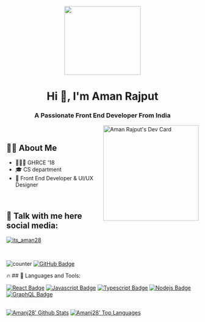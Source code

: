 
<p align="center">
<img src="https://user-images.githubusercontent.com/99351763/159941885-5b597ac8-73a7-40ec-af7d-06a31a16c4aa.gif" width="200" height="180" />
</p>

<h1 align="center">Hi 👋, I'm Aman Rajput</h1>
<h3 align="center">A Passionate Front End Developer From India</h3>

<a href="https://app.daily.dev/its_aman28"><img src="https://api.daily.dev/devcards/c73ff97a87e54bee94a7204cf19f0000.png?r=vxx" width="250px" align="right" alt="Aman Rajput's Dev Card"/></a>

&nbsp;&nbsp;&nbsp;&nbsp;

## 🙋‍♂️ About Me

- 👨🏻‍🎓 GHRCE '18
- 🎓 CS department 
- 👾 Front End Developer & UI/UX Designer
</br>

## 🚀 Talk with me here social media:
<p align="left"> <a href="https://twitter.com/its_aman28" target="blank"><img src="https://img.shields.io/twitter/follow/its_aman28?logo=twitter&style=for-the-badge" alt="its_aman28" /></a> </p> 
<br/>

![counter](https://en4xilm51szg60h.m.pipedream.net/favicon.ico) 
 <a href="https://github.com/amanj28?tab=followers"><img src="https://img.shields.io/github/followers/amanj28?label=Followers&style=social" alt="GitHub Badge"></a>

🔥 ## 🚀 Languages and Tools:

<!-- TODO: Make technologies links takes you to repositories -->

[![React Badge](https://img.shields.io/badge/-React-61DBFB?style=for-the-badge&labelColor=black&logo=react&logoColor=61DBFB)](#) [![Javascript Badge](https://img.shields.io/badge/-Javascript-F0DB4F?style=for-the-badge&labelColor=black&logo=javascript&logoColor=F0DB4F)](#) [![Typescript Badge](https://img.shields.io/badge/-Typescript-007acc?style=for-the-badge&labelColor=black&logo=typescript&logoColor=007acc)](#) [![Nodejs Badge](https://img.shields.io/badge/-Nodejs-3C873A?style=for-the-badge&labelColor=black&logo=node.js&logoColor=3C873A)](#) [![GraphQL Badge](https://img.shields.io/badge/-GraphQl-e535ab?style=for-the-badge&labelColor=black&logo=node.js&logoColor=e535ab)](#)
<br/>



 <br/>
    <a href="https://github.com/amanj28/github-readme-stats"><img alt="Amanj28' Github Stats" src="https://github-readme-stats.vercel.app/api?username=Amanj28&show_icons=true&count_private=true&theme=react&hide_border=true&bg_color=0D1117" /></a>
  <a href="https://github.com/amanj28/github-readme-stats"><img alt="Amanj28' Top Languages" src="https://github-readme-stats.vercel.app/api/top-langs/?username=Amanj28&langs_count=8&count_private=true&layout=compact&theme=react&hide_border=true&bg_color=0D1117" /></a> 
